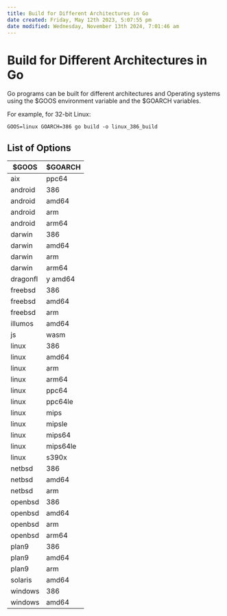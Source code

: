 ```yaml
---
title: Build for Different Architectures in Go
date created: Friday, May 12th 2023, 5:07:55 pm
date modified: Wednesday, November 13th 2024, 7:01:46 am
---
```


# Build for Different Architectures in Go

Go programs can be built for different architectures and Operating
systems using the \$GOOS environment variable and the \$GOARCH
variables.

For example, for 32-bit Linux:

`GOOS=linux GOARCH=386 go build -o linux_386_build`

## List of Options

| \$GOOS   | \$GOARCH |
| -------- | -------- |
| aix      | ppc64    |
| android  | 386      |
| android  | amd64    |
| android  | arm      |
| android  | arm64    |
| darwin   | 386      |
| darwin   | amd64    |
| darwin   | arm      |
| darwin   | arm64    |
| dragonfl | y amd64  |
| freebsd  | 386      |
| freebsd  | amd64    |
| freebsd  | arm      |
| illumos  | amd64    |
| js       | wasm     |
| linux    | 386      |
| linux    | amd64    |
| linux    | arm      |
| linux    | arm64    |
| linux    | ppc64    |
| linux    | ppc64le  |
| linux    | mips     |
| linux    | mipsle   |
| linux    | mips64   |
| linux    | mips64le |
| linux    | s390x    |
| netbsd   | 386      |
| netbsd   | amd64    |
| netbsd   | arm      |
| openbsd  | 386      |
| openbsd  | amd64    |
| openbsd  | arm      |
| openbsd  | arm64    |
| plan9    | 386      |
| plan9    | amd64    |
| plan9    | arm      |
| solaris  | amd64    |
| windows  | 386      |
| windows  | amd64    |

